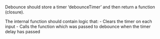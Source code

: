 Debounce should store a timer ‘debounceTimer’ and then return a function (closure).

The internal function should contain logic that:
	- Clears the timer on each input
	- Calls the function which was passed to debounce when the timer delay has passed
